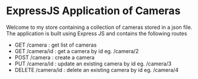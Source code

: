 # ExpressJS Application of Cameras

Welcome to my store containing a collection of cameras stored in a json file. The application is built using Express JS and contains the following routes

- GET  /camera : get list of cameras
- GET  /camera/id : get a camera by id eg. /camera/2
- POST /camera : create a camera
- PUT  /camera/id  : update an existing camera by id eg. /camera/3
- DELETE /camera/id : delete an existing camera by id eg. /camera/4

